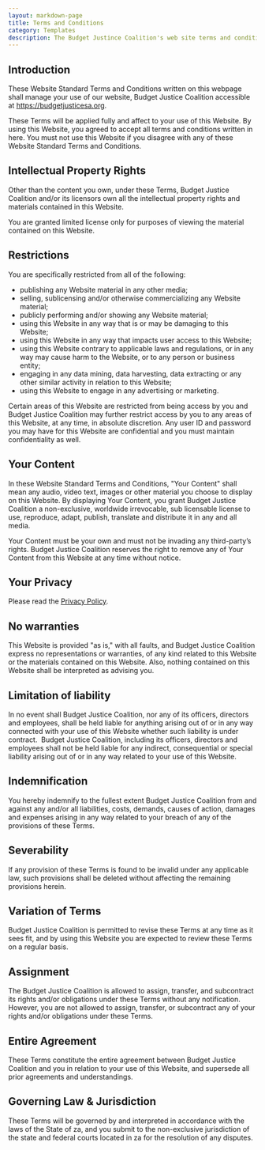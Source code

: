 ```yaml
---
layout: markdown-page
title: Terms and Conditions
category: Templates
description: The Budget Justince Coalition's web site terms and conditions.
---
```




## Introduction 
  
These Website Standard Terms and Conditions written on this webpage shall manage your use of our website, Budget Justice Coalition accessible at https://budgetjusticesa.org.

These Terms will be applied fully and affect to your use of this Website. By using this Website, you agreed to accept all terms and conditions written in here. You must not use this Website if you disagree with any of these Website Standard Terms and Conditions.

## Intellectual Property Rights

Other than the content you own, under these Terms, Budget Justice Coalition and/or its licensors own all the intellectual property rights and materials contained in this Website.

You are granted limited license only for purposes of viewing the material contained on this Website.

## Restrictions

You are specifically restricted from all of the following:

<ul>
    <li>publishing any Website material in any other media;</li>
    <li>selling, sublicensing and/or otherwise commercializing any Website material;</li>
    <li>publicly performing and/or showing any Website material;</li>
    <li>using this Website in any way that is or may be damaging to this Website;</li>
    <li>using this Website in any way that impacts user access to this Website;</li>
    <li>using this Website contrary to applicable laws and regulations, or in any way may cause harm to the Website, or to any person or business entity;</li>
    <li>engaging in any data mining, data harvesting, data extracting or any other similar activity in relation to this Website;</li>
    <li>using this Website to engage in any advertising or marketing.</li>
</ul>

Certain areas of this Website are restricted from being access by you and Budget Justice Coalition may further restrict access by you to any areas of this Website, at any time, in absolute discretion. Any user ID and password you may have for this Website are confidential and you must maintain confidentiality as well.

## Your Content

In these Website Standard Terms and Conditions, "Your Content" shall mean any audio, video text, images or other material you choose to display on this Website. By displaying Your Content, you grant Budget Justice Coalition a non-exclusive, worldwide irrevocable, sub licensable license to use, reproduce, adapt, publish, translate and distribute it in any and all media.

Your Content must be your own and must not be invading any third-party’s rights. Budget Justice Coalition reserves the right to remove any of Your Content from this Website at any time without notice.

## Your Privacy

Please read the [Privacy Policy](/privacy-policy/).

## No warranties

This Website is provided "as is," with all faults, and Budget Justice Coalition express no representations or warranties, of any kind related to this Website or the materials contained on this Website. Also, nothing contained on this Website shall be interpreted as advising you.

## Limitation of liability

In no event shall Budget Justice Coalition, nor any of its officers, directors and employees, shall be held liable for anything arising out of or in any way connected with your use of this Website whether such liability is under contract.  Budget Justice Coalition, including its officers, directors and employees shall not be held liable for any indirect, consequential or special liability arising out of or in any way related to your use of this Website.

## Indemnification

You hereby indemnify to the fullest extent Budget Justice Coalition from and against any and/or all liabilities, costs, demands, causes of action, damages and expenses arising in any way related to your breach of any of the provisions of these Terms.

## Severability

If any provision of these Terms is found to be invalid under any applicable law, such provisions shall be deleted without affecting the remaining provisions herein.

## Variation of Terms

Budget Justice Coalition is permitted to revise these Terms at any time as it sees fit, and by using this Website you are expected to review these Terms on a regular basis.

## Assignment

The Budget Justice Coalition is allowed to assign, transfer, and subcontract its rights and/or obligations under these Terms without any notification. However, you are not allowed to assign, transfer, or subcontract any of your rights and/or obligations under these Terms.

## Entire Agreement
    
These Terms constitute the entire agreement between Budget Justice Coalition and you in relation to your use of this Website, and supersede all prior agreements and understandings.

## Governing Law & Jurisdiction

These Terms will be governed by and interpreted in accordance with the laws of the State of za, and you submit to the non-exclusive jurisdiction of the state and federal courts located in za for the resolution of any disputes.